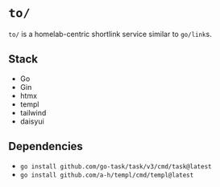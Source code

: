 # `to/`

`to/` is a homelab-centric shortlink service similar to `go/link`s.

## Stack

- Go
- Gin
- htmx
- templ
- tailwind
- daisyui

## Dependencies

- `go install github.com/go-task/task/v3/cmd/task@latest`
- `go install github.com/a-h/templ/cmd/templ@latest`
